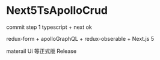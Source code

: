 # Next5TsApolloCrud


commit step 1 typescript + next  ok



redux-form  + apolloGraphQL + redux-obserable + Next.js 5 

materail Ui 等正式版 Release


